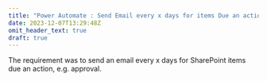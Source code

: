```yaml
---
title: "Power Automate : Send Email every x days for items Due an action"
date: 2023-12-07T13:29:48Z
omit_header_text: true
draft: true
---
```


The requirement was to send an email every x days for SharePoint items due an action, e.g. approval.

